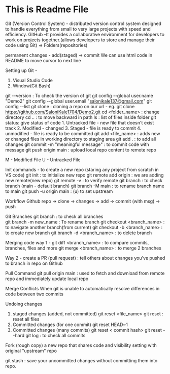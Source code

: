 # This is Readme File

Git (Version Control System) - distributed version control system designed to handle everything from small to very large projects with speed and efficiency.
GitHub -It provides a collaborative environment for developers to work on projects together.(allows developers to store and manage their code using Git)
	=> Folders(repositories)

permanent changes - add(staged) -> commit
We can use html code in README to move cursor to next line  <br>

Setting up Git - 
1. Visual Studio Code
2. Window(Git Bash)

git --version : To check the version of git
git config --global user.name "Demo2"
git config --global user.email "salonikale137@gmail.com"
git config --list
git clone <url>: cloning a repo on our url - eg. git clone https://github.com/SaloniKale1704/Demo2.git
cd <folder_name> : change directory
cd .. : to move backward in path
ls : list of files inside folder
git status: give status of code
	1. Untracked file - new file that doesn't exist track
	2. Modified - changed
	3. Staged - file is ready to commit
	4. unmodified - file is ready to be committed
git add <file_name> : adds new or changed files in working directory to staging area
git add . : to add all changes
git commit -m "meaningful message" : to commit code with message
git push origin main : upload local repo content to remote repo

M - Modified File
U - Untracked File

Init commands - to create a new repo (staring any project from scratch in VS code)
git init : to initialize new repo
git remote add origin <link>: we are adding new remote(new repo)
git remote -v : to verify remote
git branch : to check branch (main - default branch)
git branch -M main : to rename branch name to main
git push -u origin main : (u) to set upstream

Workflow
Github repo -> clone -> changes -> add -> commit (with msg) -> push

Git Branches 
git branch : to check all branches  
git branch -m new_name : To rename branch
git checkout <branch_name> : to navigate another branch(from current)
git checkout -b <branch_name> : to create new branch
git branch -d <branch_name> : to delete branch

Merging code
way 1 - 
	git diff <branch_name> : to compare commits, branches, files and more
	git merge <branch_name> : to merge 2 branches

Way 2 -
create a PR (pull request) : tell others about changes you've pushed to branch in repo on Github

Pull Command 
git pull origin main : used to fetch and download from remote repo and immediately update local repo

Merge Conflicts
When git is unable to automatically resolve differences in code between two commits

Undoing changes
1. staged changes (added, not committed)
	git reset <file_name>
	git reset : reset all files
2. Committed changes (for one commit)
	git reset HEAD~1
3. Committed changes (many commits)
	git reset < commit hash>
	git reset --hard <commit has>
git log : to check all commits


Fork (rough copy)
a new repo that shares code and visibility setting with original "upstream" repo

git stash : save your uncommitted changes without committing them into repo. 



 

